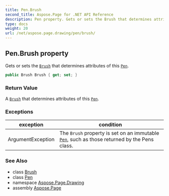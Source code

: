 ```yaml
---
title: Pen.Brush
second_title: Aspose.Page for .NET API Reference
description: Pen property. Gets or sets the Brush that determines attributes of this Pen
type: docs
weight: 20
url: /net/aspose.page.drawing/pen/brush/
---
```

## Pen.Brush property

Gets or sets the [`Brush`](../../brush/) that determines attributes of this [`Pen`](../).

```csharp
public Brush Brush { get; set; }
```

### Return Value

A [`Brush`](../../brush/) that determines attributes of this [`Pen`](../).

### Exceptions

| exception | condition |
| --- | --- |
| ArgumentException | The `Brush` property is set on an immutable [`Pen`](../), such as those returned by the Pens class. |

### See Also

* class [Brush](../../brush/)
* class [Pen](../)
* namespace [Aspose.Page.Drawing](../../pen/)
* assembly [Aspose.Page](../../../)



